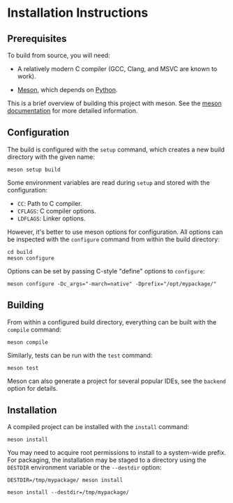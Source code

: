 Installation Instructions
=========================

Prerequisites
-------------

To build from source, you will need:

 * A relatively modern C compiler (GCC, Clang, and MSVC are known to work).

 * [Meson][], which depends on [Python][].

This is a brief overview of building this project with meson.  See the [meson
documentation][] for more detailed information.

Configuration
-------------

The build is configured with the `setup` command, which creates a new build
directory with the given name:

    meson setup build

Some environment variables are read during `setup` and stored with the
configuration:

  * `CC`: Path to C compiler.
  * `CFLAGS`: C compiler options.
  * `LDFLAGS`: Linker options.

However, it's better to use meson options for configuration.  All options can
be inspected with the `configure` command from within the build directory:

    cd build
    meson configure

Options can be set by passing C-style "define" options to `configure`:

    meson configure -Dc_args="-march=native" -Dprefix="/opt/mypackage/"

Building
--------

From within a configured build directory, everything can be built with the
`compile` command:

    meson compile

Similarly, tests can be run with the `test` command:

    meson test

Meson can also generate a project for several popular IDEs, see the `backend`
option for details.

Installation
------------

A compiled project can be installed with the `install` command:

    meson install

You may need to acquire root permissions to install to a system-wide prefix.
For packaging, the installation may be staged to a directory using the
`DESTDIR` environment variable or the `--destdir` option:

    DESTDIR=/tmp/mypackage/ meson install

    meson install --destdir=/tmp/mypackage/

[Meson]: https://mesonbuild.com/

[Python]: http://python.org/

[meson documentation]: https://mesonbuild.com/Quick-guide.html
